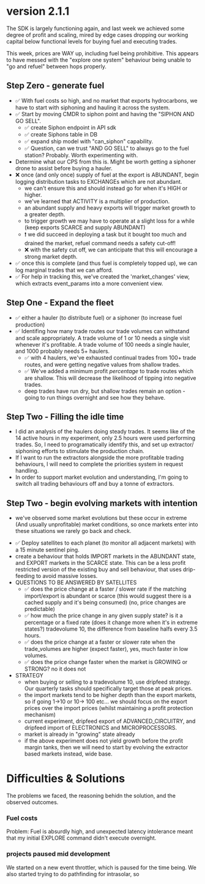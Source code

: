 # version 2.1.1

The SDK is largely functioning again, and last week we achieved some degree of profit and scaling, mired by edge cases dropping our working capital below functional levels for buying fuel and executing trades. 

This week, prices are WAY up, including fuel being prohibitive. This appears to have messed with the "explore one system" behaviour being unable to "go and refuel" between hops properly.

## Step Zero - generate fuel
- ✅ With fuel costs so high, and no market that exports hydrocarbons, we have to start with siphoning and hauling it across the system.
- ✅ Start by moving CMDR to siphon point and having the "SIPHON AND GO SELL".
  - ✅ create Siphon endpoint in API sdk
  - ✅ create Siphons table in DB
  - ✅ expand ship model with "can_siphon" capability.
  - ✅ Question, can we trust "AND GO SELL" to always go to the fuel station? Probably. Worth experimenting with.
- Determine what our CPS from this is. Might be worth getting a siphoner drone to assist before buying a hauler. 
- ❌ once (and only once) supply of fuel at the export is ABUNDANT, begin logging distribution tasks to EXCHANGEs which are not abundant.
  - we can't ensure this and should instead go for when it's HIGH or higher.
  - we've learned that ACTIVITY is a multiplier of production.
  - an abundant supply and heavy exports will trigger market growth to a greater depth.
  - to trigger growth we may have to operate at a slight loss for a while (keep exports SCARCE and supply ABUNDANT)
  - ❗ we did succeed in deploying a task but it bought too much and drained the market, refuel command needs a safety cut-off!
  - ❌ with the safety cut off, we can anticipate that this will encourage a strong market depth.
- ✅ once this is complete (and thus fuel is completely topped up), we can log marginal trades that we can afford.
- ✅ For help in tracking this, we've created the 'market_changes' view, which extracts event_params into a more convenient view.
## Step One - Expand the fleet
- ✅ either a hauler (to distribute fuel) or a siphoner (to increase fuel production) 
- ✅ Identifing how many trade routes our trade volumes can withstand and scale appropriately. A trade volume of 1 or 10 needs a single visit whenever it's profitable. A trade volume of 100 needs a single hauler, and 1000 probably needs 5+ haulers.
  - ✅ with 4 haulers, we've exhausted continual trades from 100+ trade routes, and were getting negative values from shallow trades.
  - ✅ We've added a minimum profit _percentage_ to trade routes which are shallow. This will decrease the likelihood of tipping into negative trades.
  - deep trades have run dry, but shallow trades remain an option - going to run things overnight and see how they behave.

## Step Two - Filling the idle time
- I did an analysis of the haulers doing steady trades. It seems like of the 14 active hours in my experiment, only 2.5 hours were used performing trades. So, I need to programatically identify this, and set up extractor/ siphoning efforts to stimulate the production chain.
- If I want to run the extractors alongside the more profitable trading behaviours, I will need to complete the priorities system in request handling.
- In order to support market evolution and understanding, I'm going to switch all trading behaviours off and buy a tonne of extractors.  


## Step Two - begin evolving markets with intention
* we've observed some market evolutions but these occur in extreme (And usually unprofitable) market conditions, so once markets enter into these situations we rarely go back and check.
- ✅ Deploy satellites to each planet (to monitor all adjacent markets) with a 15 minute sentinel ping.
- create a behaviour that holds IMPORT markets in the ABUNDANT state, and EXPORT markets in the SCARCE state. This can be a less profit restricted version of the existing buy and sell behaviour, that uses drip-feeding to avoid massive losses. 
- QUESTIONS TO BE ANSWERED BY SATELLITES 
  - ✅ does the price change at a faster / slower rate if the matching import/export is abundant or scarce (this would suggest there is a cached supply and it's being consumed) (no, price changes are predictable)
  - ✅ how much the price change in any given supply state? is it a percentage or a fixed rate (does it change more when it's in extreme states?) tradevolume 10, the difference from baseline halfs every 3.5 hours.
  - ✅ does the price change at a faster or slower rate when the trade_volumes are higher (expect faster), yes, much faster in low volumes. 
  - ✅ does the price change faster when the market is GROWING or STRONG?  no it does not
- STRATEGY 
  - when buying or selling to a tradevolume 10, use dripfeed strategy. Our quarterly tasks should specifically target those at peak prices.
  - the import markets tend to be higher depth than the export markets, so if going 1->10 or 10-> 100 etc... we should focus on the export prices over the import prices (whilst maintaining a profit protection mechanism)
  -  current experiment, dripfeed export of ADVANCED_CIRCUITRY, and dripfeed import of ELECTRONICS and MICROPROCESSORS. 
    - market is already in "growing" state already
  - if the above experiment does not yield growth before the profit margin tanks, then we will need to start by evolving the extractor based markets instead, wide base.
  


# Difficulties & Solutions
The problems we faced, the reasoning behidn the solution, and the observed outcomes.

### Fuel costs
Problem: Fuel is absurdly high, and unexpected latency intolerance meant that my initial EXPLORE command didn't execute overnight.



### projects paused mid development
We started on a new event throttler, which is paused for the time being.
We also started trying to do pathfinding for intrasolar, so